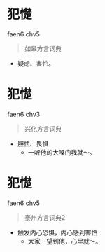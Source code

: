 # 犯憷
faen6 chv5
> 如皋方言词典
- 疑虑、害怕。

# 犯憷
faen6 chv3
> 兴化方言词典
- 胆怯、畏惧
  - 一听他的大嗓门我就～。


# 犯憷
faen6 chv5
> 泰州方言词典2
- 触发内心恐惧，内心感到害怕
  - 大家一望到他，心里就～。